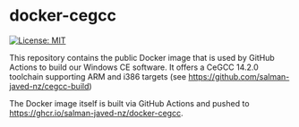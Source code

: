 # docker-cegcc

[![License: MIT](https://img.shields.io/badge/License-MIT-yellow.svg)](https://opensource.org/licenses/MIT)

This repository contains the public Docker image that is used by GitHub Actions to build our Windows CE software.
It offers a CeGCC 14.2.0 toolchain supporting ARM and i386 targets (see https://github.com/salman-javed-nz/cegcc-build)

The Docker image itself is built via GitHub Actions and pushed to https://ghcr.io/salman-javed-nz/docker-cegcc.
